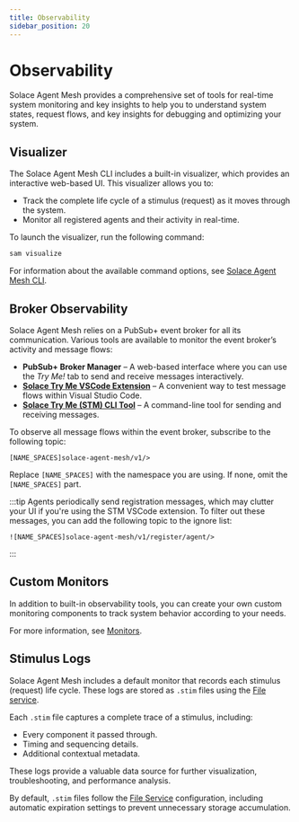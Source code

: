```yaml
---
title: Observability
sidebar_position: 20
---
```


# Observability

Solace Agent Mesh provides a comprehensive set of tools for real-time system monitoring and key insights to help you to understand system states, request flows, and key insights for debugging and optimizing your system.

## Visualizer

The Solace Agent Mesh CLI includes a built-in visualizer, which provides an interactive web-based UI. This visualizer allows you to:

- Track the complete life cycle of a stimulus (request) as it moves through the system.
- Monitor all registered agents and their activity in real-time.

To launch the visualizer, run the following command:

```bash
sam visualize
```

For information about the available command options, see [Solace Agent Mesh CLI](../concepts/cli.md#visualize---run-a-web-gui-visualizer).

## Broker Observability

Solace Agent Mesh relies on a PubSub+ event broker for all its communication. Various tools are available to monitor the event broker’s activity and message flows:

- **PubSub+ Broker Manager** – A web-based interface where you can use the *Try Me!* tab to send and receive messages interactively.
- **[Solace Try Me VSCode Extension](https://marketplace.visualstudio.com/items?itemName=solace-tools.solace-try-me-vsc-extension)** – A convenient way to test message flows within Visual Studio Code.
- **[Solace Try Me (STM) CLI Tool](https://github.com/SolaceLabs/solace-tryme-cli)** – A command-line tool for sending and receiving messages.

To observe all message flows within the event broker, subscribe to the following topic:

```
[NAME_SPACES]solace-agent-mesh/v1/>
```

Replace `[NAME_SPACES]` with the namespace you are using. If none, omit the `[NAME_SPACES]` part.

:::tip
Agents periodically send registration messages, which may clutter your UI if you're using the STM VSCode extension. To filter out these messages, you can add the following topic to the ignore list:

```
![NAME_SPACES]solace-agent-mesh/v1/register/agent/>
```
:::

## Custom Monitors

In addition to built-in observability tools, you can create your own custom monitoring components to track system behavior according to your needs. 

For more information, see [Monitors](../concepts/monitors.md).

## Stimulus Logs

Solace Agent Mesh includes a default monitor that records each stimulus (request) life cycle. These logs are stored as `.stim` files using the [File service](../user-guide/advanced/services/file-service.md).

Each `.stim` file captures a complete trace of a stimulus, including:

- Every component it passed through.
- Timing and sequencing details.
- Additional contextual metadata.

These logs provide a valuable data source for further visualization, troubleshooting, and performance analysis.

By default, `.stim` files follow the [File Service](../user-guide/advanced/services/file-service.md) configuration, including automatic expiration settings to prevent unnecessary storage accumulation.
